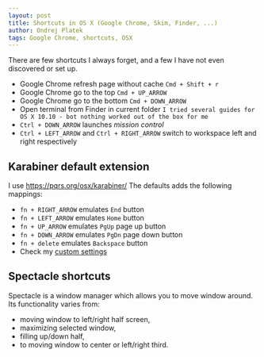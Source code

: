 ```yaml
---
layout: post
title: Shortcuts in OS X (Google Chrome, Skim, Finder, ...)
author: Ondrej Platek
tags: Google Chrome, shortcuts, OSX 
---
```


There are few shortcuts I always forget, and a few I have not even discovered or set up.

- Google Chrome refresh page without cache ``Cmd + Shift + r``
- Google Chrome go to the top ``Cmd + UP_ARROW``
- Google Chrome go to the bottom ``Cmd + DOWN_ARROW``
- Open terminal from Finder in current folder ``I tried several guides for OS X 10.10 - bot nothing worked out of the box for me``
- ``Ctrl + DOWN_ARROW`` launches *mission control*
- ``Ctrl + LEFT_ARROW`` and ``Ctrl + RIGHT_ARROW`` switch to workspace left and right respectively


Karabiner default extension
---------------------------
I use https://pqrs.org/osx/karabiner/
The defaults adds the following mappings:

- ``fn + RIGHT_ARROW`` emulates ``End`` button
- ``fn + LEFT_ARROW`` emulates ``Home`` button
- ``fn + UP_ARROW`` emulates ``PgUp`` page up button
- ``fn + DOWN_ARROW`` emulates ``PgDn`` page down button
- ``fn + delete`` emulates ``Backspace`` button
- Check my [custom settings](https://bitbucket.org/oplatek/osxgit/src/master/Library/Application%20Support/Karabiner/private.xml?at=master&fileviewer=file-view-default)

Spectacle shortcuts
-------------------
Spectacle is a window manager which allows you to move window around.
Its functionality varies from:

- moving window to left/right half screen,
- maximizing selected window,
- filling up/down half,
- to moving window to center or left/right third.

